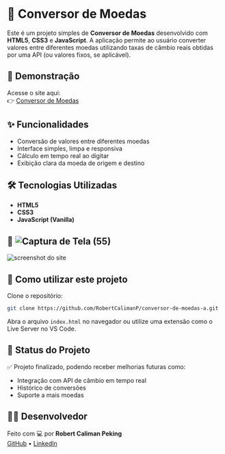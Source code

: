 # 💱 Conversor de Moedas

Este é um projeto simples de **Conversor de Moedas** desenvolvido com **HTML5**, **CSS3** e **JavaScript**. A aplicação permite ao usuário converter valores entre diferentes moedas utilizando taxas de câmbio reais obtidas por uma API (ou valores fixos, se aplicável).

## 🚀 Demonstração

Acesse o site aqui:  
👉 [Conversor de Moedas](https://robertcalimanp.github.io/conversor-de-moedas-a/)

## ✨ Funcionalidades

- Conversão de valores entre diferentes moedas
- Interface simples, limpa e responsiva
- Cálculo em tempo real ao digitar
- Exibição clara da moeda de origem e destino

## 🛠 Tecnologias Utilizadas

- **HTML5**
- **CSS3**
- **JavaScript (Vanilla)**

## 📸 ![Captura de Tela (55)](https://github.com/user-attachments/assets/0e77343b-58d6-4aa5-b68a-ba951467305d)


![screenshot do site](https://robertcalimanp.github.io/conversor-de-moedas-a/screenshot.png)

## 📁 Como utilizar este projeto

Clone o repositório:

```bash
git clone https://github.com/RobertCalimanP/conversor-de-moedas-a.git
```

Abra o arquivo `index.html` no navegador ou utilize uma extensão como o Live Server no VS Code.

## 📌 Status do Projeto

✅ Projeto finalizado, podendo receber melhorias futuras como:

- Integração com API de câmbio em tempo real
- Histórico de conversões
- Suporte a mais moedas

## 👨‍💻 Desenvolvedor

Feito com 💻 por **Robert Caliman Peking**  
[GitHub](https://github.com/RobertCalimanP) • [LinkedIn](https://www.linkedin.com/in/robertcaliman/)
